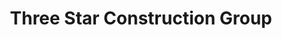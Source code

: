---
title: "Three Star Construction Group"
url: /kollam/three-star-construction-group/
shop: Kleidung
---